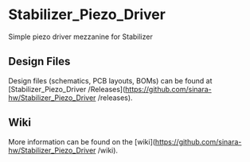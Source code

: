 # Stabilizer_Piezo_Driver
Simple piezo driver mezzanine for Stabilizer

## Design Files

Design files (schematics, PCB layouts, BOMs) can be found at [Stabilizer_Piezo_Driver
/Releases](https://github.com/sinara-hw/Stabilizer_Piezo_Driver
/releases).

## Wiki

More information can be found on the [wiki](https://github.com/sinara-hw/Stabilizer_Piezo_Driver
/wiki).
